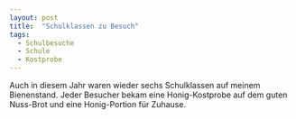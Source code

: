 ```yaml
---
layout: post
title:  "Schulklassen zu Besuch"
tags:
  - Schulbesuche
  - Schule
  - Kostprobe
---
```


Auch in diesem Jahr waren wieder sechs Schulklassen auf meinem Bienenstand. Jeder Besucher bekam eine Honig-Kostprobe auf dem guten Nuss-Brot und eine Honig-Portion für Zuhause.
